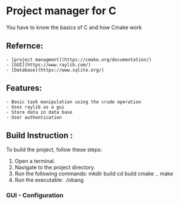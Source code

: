 # Project manager for C
You have to know the basics of C and how Cmake work
## Refernce:
    - [project managment](https://cmake.org/documentation/)
    - [GUI](https://www.raylib.com/)
    - [Database](https://www.sqlite.org/)
## Features:
    - Basic task manipulation using the crude operation
    - Uses raylib as a gui
    - Store data in data base
    - User authentication
## Build Instruction :
To build the project, follow these steps:
1. Open a terminal.
2. Navigate to the project directory.
3. Run the following commands:
   mkdir build
   cd build
   cmake ..
   make
4. Run the executable:
   ./obang
### GUI - Configuration
